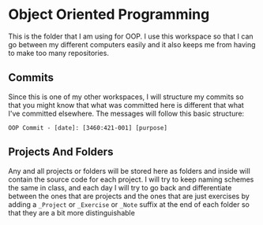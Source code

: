 # Object Oriented Programming
This is the folder that I am using for OOP. I use this workspace so that I can go between my different computers easily and it also keeps me from having to make too many repositories.

## Commits
Since this is one of my other workspaces, I will structure my commits so that you might know that what was committed here is different that what I've committed elsewhere. The messages will follow this basic structure:

```
OOP Commit - [date]: [3460:421-001] [purpose]
```

## Projects And Folders
Any and all projects or folders will be stored here as folders and inside will contain the source code for each project. I will try to keep naming schemes the same in class, and each day I will try to go back and differentiate between the ones that are projects and the ones that are just exercises by adding a `_Project` or `_Exercise` or `_Note` suffix at the end of each folder so that they are a bit more distinguishable

